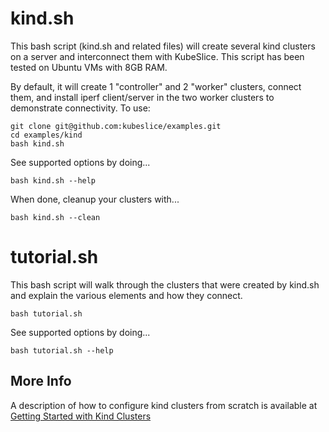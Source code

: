 # kind.sh

This bash script (kind.sh and related files) will create several kind clusters on a server and interconnect them with KubeSlice.   This script has been tested on Ubuntu VMs with 8GB RAM.

By default, it will create 1 "controller" and 2 "worker" clusters, connect them, and install iperf client/server in the two worker clusters to demonstrate connectivity.    To use:

```
git clone git@github.com:kubeslice/examples.git
cd examples/kind
bash kind.sh
```

See supported options by doing...

```
bash kind.sh --help 
```

When done, cleanup your clusters with...
```
bash kind.sh --clean
```

# tutorial.sh

This bash script will walk through the clusters that were created by kind.sh and explain the various elements and how they connect.

```
bash tutorial.sh
```

See supported options by doing...

```
bash tutorial.sh --help 
```

## More Info
A description of how to configure kind clusters from scratch is available at [Getting Started with Kind Clusters](https://docs.avesha.io/opensource/getting-started-with-kind-clusters)
